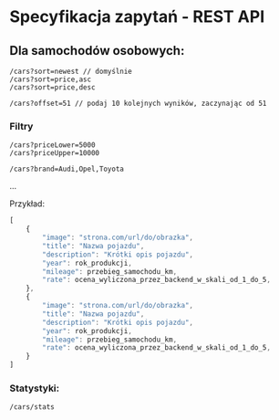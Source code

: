 # Specyfikacja zapytań - REST API

## Dla samochodów osobowych:

```
/cars?sort=newest // domyślnie
/cars?sort=price,asc
/cars?sort=price,desc
```

```
/cars?offset=51 // podaj 10 kolejnych wyników, zaczynając od 51
```

### Filtry
```
/cars?priceLower=5000
/cars?priceUpper=10000
```

```
/cars?brand=Audi,Opel,Toyota
```
...

Przykład:
```js
[
    {
        "image": "strona.com/url/do/obrazka",
        "title": "Nazwa pojazdu",
        "description": "Krótki opis pojazdu",
        "year": rok_produkcji,
        "mileage": przebieg_samochodu_km,
        "rate": ocena_wyliczona_przez_backend_w_skali_od_1_do_5,
    },
    {
        "image": "strona.com/url/do/obrazka",
        "title": "Nazwa pojazdu",
        "description": "Krótki opis pojazdu",
        "year": rok_produkcji,
        "mileage": przebieg_samochodu_km,
        "rate": ocena_wyliczona_przez_backend_w_skali_od_1_do_5,
    }
]
```

### Statystyki:
```
/cars/stats
```
